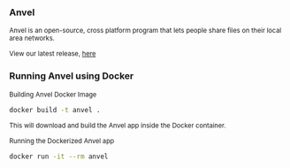 ### Anvel
<sub>Anvel is an open-source, cross platform program that lets people share files on their local area networks. </sub>

<sub>View our latest release, [here](https://github.com/imrany/anvel/releases/tag/v0.4.3) </sub>

### Running Anvel using Docker
<sub>Building Anvel Docker Image</sub>
```bash
docker build -t anvel .
```
<sub>This will download and build the Anvel app inside the Docker container.</sub>

<sub> Running the Dockerized Anvel app</sub>
```bash
docker run -it --rm anvel
```

